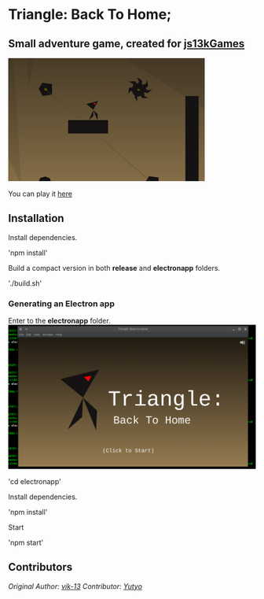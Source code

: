 # Triangle: Back To Home;

## Small adventure game, created for <a href="https://js13kgames.com">js13kGames</a>
![triangle](screenshot.png)

You can play it <a href="https://js13kgames.com/entries/triangle-back-to-home">here</a>
## Installation
Install dependencies.

'npm install'

Build a compact version in both **release** and **electronapp** folders.

'./build.sh'

### Generating an Electron app
Enter to the **electronapp** folder.
![triangle](screenshot2.png)

'cd electronapp'

Install dependencies.

'npm install'

Start

'npm start'

## Contributors

*Original Author: [vik-13](https://github.com/vik-13)*
*Contributor: [Yutyo](https://github.com/yutyo)*
